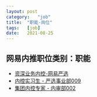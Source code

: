 ```yaml
---
layout:	post
category:	"job"
title:	"职能-岗位"
tags:	[job]
date:	2021-08-25
---
```

## 网易内推职位类别：职能
- [资深业务内控-网易严选 ](http://mobile.bole.netease.com/bole/boleDetail?id=34368&employeeId=346f03c3cda5f04c&key=all)
- [内控实习生 - 严选事业部009](http://mobile.bole.netease.com/bole/boleDetail?id=30593&employeeId=346f03c3cda5f04c&key=all)
- [集团内控专家 - 内审部002](http://mobile.bole.netease.com/bole/boleDetail?id=28282&employeeId=346f03c3cda5f04c&key=all)
